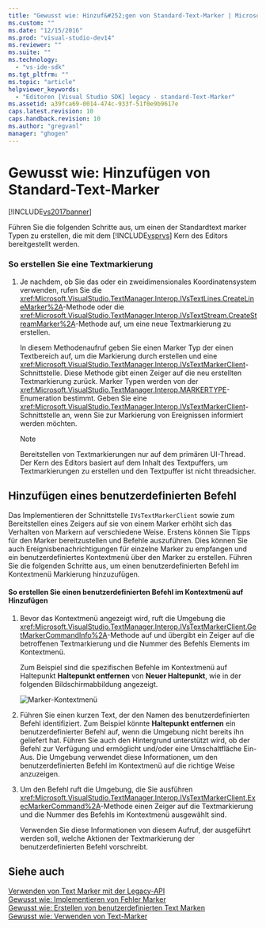 ```yaml
---
title: "Gewusst wie: Hinzuf&#252;gen von Standard-Text-Marker | Microsoft Docs"
ms.custom: ""
ms.date: "12/15/2016"
ms.prod: "visual-studio-dev14"
ms.reviewer: ""
ms.suite: ""
ms.technology: 
  - "vs-ide-sdk"
ms.tgt_pltfrm: ""
ms.topic: "article"
helpviewer_keywords: 
  - "Editoren [Visual Studio SDK] legacy - standard-Text-Marker"
ms.assetid: a39fca69-0014-474c-933f-51f0e9b9617e
caps.latest.revision: 10
caps.handback.revision: 10
ms.author: "gregvanl"
manager: "ghogen"
---
```

# Gewusst wie: Hinzuf&#252;gen von Standard-Text-Marker
[!INCLUDE[vs2017banner](../code-quality/includes/vs2017banner.md)]

Führen Sie die folgenden Schritte aus, um einen der Standardtext marker Typen zu erstellen, die mit dem [!INCLUDE[vsprvs](../code-quality/includes/vsprvs_md.md)] Kern des Editors bereitgestellt werden.  
  
### So erstellen Sie eine Textmarkierung  
  
1.  Je nachdem, ob Sie das oder ein zweidimensionales Koordinatensystem verwenden, rufen Sie die <xref:Microsoft.VisualStudio.TextManager.Interop.IVsTextLines.CreateLineMarker%2A>\-Methode oder die <xref:Microsoft.VisualStudio.TextManager.Interop.IVsTextStream.CreateStreamMarker%2A>\-Methode auf, um eine neue Textmarkierung zu erstellen.  
  
     In diesem Methodenaufruf geben Sie einen Marker Typ der einen Textbereich auf, um die Markierung durch erstellen und eine <xref:Microsoft.VisualStudio.TextManager.Interop.IVsTextMarkerClient>\-Schnittstelle.  Diese Methode gibt einen Zeiger auf die neu erstellten Textmarkierung zurück.  Marker Typen werden von der <xref:Microsoft.VisualStudio.TextManager.Interop.MARKERTYPE>\-Enumeration bestimmt.  Geben Sie eine <xref:Microsoft.VisualStudio.TextManager.Interop.IVsTextMarkerClient>\-Schnittstelle an, wenn Sie zur Markierung von Ereignissen informiert werden möchten.  
  
    > [!NOTE]
    >  Bereitstellen von Textmarkierungen nur auf dem primären UI\-Thread.  Der Kern des Editors basiert auf dem Inhalt des Textpuffers, um Textmarkierungen zu erstellen und den Textpuffer ist nicht threadsicher.  
  
## Hinzufügen eines benutzerdefinierten Befehl  
 Das Implementieren der Schnittstelle `IVsTextMarkerClient` sowie zum Bereitstellen eines Zeigers auf sie von einem Marker erhöht sich das Verhalten von Markern auf verschiedene Weise.  Erstens können Sie Tipps für den Marker bereitzustellen und Befehle auszuführen.  Dies können Sie auch Ereignisbenachrichtigungen für einzelne Marker zu empfangen und ein benutzerdefiniertes Kontextmenü über den Marker zu erstellen.  Führen Sie die folgenden Schritte aus, um einen benutzerdefinierten Befehl im Kontextmenü Markierung hinzuzufügen.  
  
#### So erstellen Sie einen benutzerdefinierten Befehl im Kontextmenü auf Hinzufügen  
  
1.  Bevor das Kontextmenü angezeigt wird, ruft die Umgebung die <xref:Microsoft.VisualStudio.TextManager.Interop.IVsTextMarkerClient.GetMarkerCommandInfo%2A>\-Methode auf und übergibt ein Zeiger auf die betroffenen Textmarkierung und die Nummer des Befehls Elements im Kontextmenü.  
  
     Zum Beispiel sind die spezifischen Befehle im Kontextmenü auf Haltepunkt **Haltepunkt entfernen** von **Neuer Haltepunkt**, wie in der folgenden Bildschirmabbildung angezeigt.  
  
     ![Marker&#45;Kontextmenü](../extensibility/media/vsmarkercontextmenu.png "vsMarkercontextmenu")  
  
2.  Führen Sie einen kurzen Text, der den Namen des benutzerdefinierten Befehl identifiziert.  Zum Beispiel könnte **Haltepunkt entfernen** ein benutzerdefinierter Befehl auf, wenn die Umgebung nicht bereits ihn geliefert hat.  Führen Sie auch den Hintergrund unterstützt wird, ob der Befehl zur Verfügung und ermöglicht und\/oder eine Umschaltfläche Ein\-Aus.  Die Umgebung verwendet diese Informationen, um den benutzerdefinierten Befehl im Kontextmenü auf die richtige Weise anzuzeigen.  
  
3.  Um den Befehl ruft die Umgebung, die Sie ausführen <xref:Microsoft.VisualStudio.TextManager.Interop.IVsTextMarkerClient.ExecMarkerCommand%2A>\-Methode einen Zeiger auf die Textmarkierung und die Nummer des Befehls im Kontextmenü ausgewählt sind.  
  
     Verwenden Sie diese Informationen von diesem Aufruf, der ausgeführt werden soll, welche Aktionen der Textmarkierung der benutzerdefinierten Befehl vorschreibt.  
  
## Siehe auch  
 [Verwenden von Text Marker mit der Legacy\-API](../extensibility/using-text-markers-with-the-legacy-api.md)   
 [Gewusst wie: Implementieren von Fehler Marker](../extensibility/how-to-implement-error-markers.md)   
 [Gewusst wie: Erstellen von benutzerdefinierten Text Marken](../extensibility/how-to-create-custom-text-markers.md)   
 [Gewusst wie: Verwenden von Text\-Marker](../extensibility/how-to-use-text-markers.md)